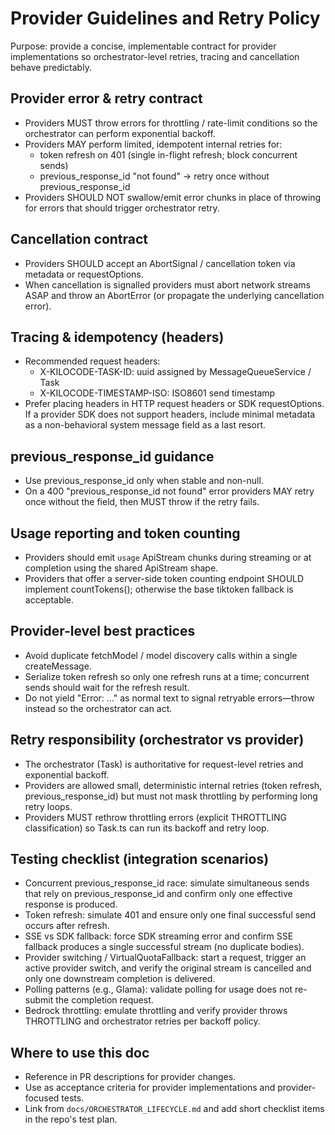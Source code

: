 # Provider Guidelines and Retry Policy

Purpose: provide a concise, implementable contract for provider implementations so orchestrator-level retries, tracing and cancellation behave predictably.

## Provider error & retry contract

- Providers MUST throw errors for throttling / rate-limit conditions so the orchestrator can perform exponential backoff.
- Providers MAY perform limited, idempotent internal retries for:
    - token refresh on 401 (single in-flight refresh; block concurrent sends)
    - previous_response_id "not found" → retry once without previous_response_id
- Providers SHOULD NOT swallow/emit error chunks in place of throwing for errors that should trigger orchestrator retry.

## Cancellation contract

- Providers SHOULD accept an AbortSignal / cancellation token via metadata or requestOptions.
- When cancellation is signalled providers must abort network streams ASAP and throw an AbortError (or propagate the underlying cancellation error).

## Tracing & idempotency (headers)

- Recommended request headers:
    - X-KILOCODE-TASK-ID: uuid assigned by MessageQueueService / Task
    - X-KILOCODE-TIMESTAMP-ISO: ISO8601 send timestamp
- Prefer placing headers in HTTP request headers or SDK requestOptions. If a provider SDK does not support headers, include minimal metadata as a non-behavioral system message field as a last resort.

## previous_response_id guidance

- Use previous_response_id only when stable and non-null.
- On a 400 "previous_response_id not found" error providers MAY retry once without the field, then MUST throw if the retry fails.

## Usage reporting and token counting

- Providers should emit `usage` ApiStream chunks during streaming or at completion using the shared ApiStream shape.
- Providers that offer a server-side token counting endpoint SHOULD implement countTokens(); otherwise the base tiktoken fallback is acceptable.

## Provider-level best practices

- Avoid duplicate fetchModel / model discovery calls within a single createMessage.
- Serialize token refresh so only one refresh runs at a time; concurrent sends should wait for the refresh result.
- Do not yield "Error: ..." as normal text to signal retryable errors—throw instead so the orchestrator can act.

## Retry responsibility (orchestrator vs provider)

- The orchestrator (Task) is authoritative for request-level retries and exponential backoff.
- Providers are allowed small, deterministic internal retries (token refresh, previous_response_id) but must not mask throttling by performing long retry loops.
- Providers MUST rethrow throttling errors (explicit THROTTLING classification) so Task.ts can run its backoff and retry loop.

## Testing checklist (integration scenarios)

- Concurrent previous_response_id race: simulate simultaneous sends that rely on previous_response_id and confirm only one effective response is produced.
- Token refresh: simulate 401 and ensure only one final successful send occurs after refresh.
- SSE vs SDK fallback: force SDK streaming error and confirm SSE fallback produces a single successful stream (no duplicate bodies).
- Provider switching / VirtualQuotaFallback: start a request, trigger an active provider switch, and verify the original stream is cancelled and only one downstream completion is delivered.
- Polling patterns (e.g., Glama): validate polling for usage does not re-submit the completion request.
- Bedrock throttling: emulate throttling and verify provider throws THROTTLING and orchestrator retries per backoff policy.

## Where to use this doc

- Reference in PR descriptions for provider changes.
- Use as acceptance criteria for provider implementations and provider-focused tests.
- Link from `docs/ORCHESTRATOR_LIFECYCLE.md` and add short checklist items in the repo's test plan.
